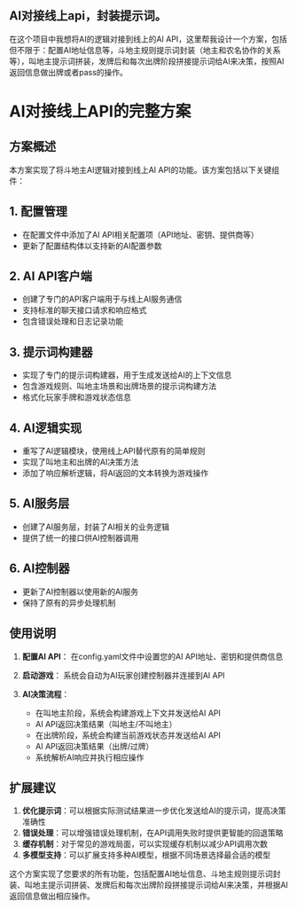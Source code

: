 ## AI对接线上api，封装提示词。

在这个项目中我想将AI的逻辑对接到线上的AI API，这里帮我设计一个方案，包括但不限于：配置AI地址信息等，斗地主规则提示词封装（地主和农名协作的关系等），叫地主提示词拼装，发牌后和每次出牌阶段拼接提示词给AI来决策，按照AI返回信息做出牌或者pass的操作。

# AI对接线上API的完整方案

## 方案概述

本方案实现了将斗地主AI逻辑对接到线上AI API的功能。该方案包括以下关键组件：

## 1. 配置管理
- 在配置文件中添加了AI API相关配置项（API地址、密钥、提供商等）
- 更新了配置结构体以支持新的AI配置参数

## 2. AI API客户端
- 创建了专门的API客户端用于与线上AI服务通信
- 支持标准的聊天接口请求和响应格式
- 包含错误处理和日志记录功能

## 3. 提示词构建器
- 实现了专门的提示词构建器，用于生成发送给AI的上下文信息
- 包含游戏规则、叫地主场景和出牌场景的提示词构建方法
- 格式化玩家手牌和游戏状态信息

## 4. AI逻辑实现
- 重写了AI逻辑模块，使用线上API替代原有的简单规则
- 实现了叫地主和出牌的AI决策方法
- 添加了响应解析逻辑，将AI返回的文本转换为游戏操作

## 5. AI服务层
- 创建了AI服务层，封装了AI相关的业务逻辑
- 提供了统一的接口供AI控制器调用

## 6. AI控制器
- 更新了AI控制器以使用新的AI服务
- 保持了原有的异步处理机制

## 使用说明

1. **配置AI API**：
   在config.yaml文件中设置您的AI API地址、密钥和提供商信息

2. **启动游戏**：
   系统会自动为AI玩家创建控制器并连接到AI API

3. **AI决策流程**：
   - 在叫地主阶段，系统会构建游戏上下文并发送给AI API
   - AI API返回决策结果（叫地主/不叫地主）
   - 在出牌阶段，系统会构建当前游戏状态并发送给AI API
   - AI API返回决策结果（出牌/过牌）
   - 系统解析AI响应并执行相应操作

## 扩展建议

1. **优化提示词**：可以根据实际测试结果进一步优化发送给AI的提示词，提高决策准确性
2. **错误处理**：可以增强错误处理机制，在API调用失败时提供更智能的回退策略
3. **缓存机制**：对于常见的游戏局面，可以实现缓存机制以减少API调用次数
4. **多模型支持**：可以扩展支持多种AI模型，根据不同场景选择最合适的模型

这个方案实现了您要求的所有功能，包括配置AI地址信息、斗地主规则提示词封装、叫地主提示词拼装、发牌后和每次出牌阶段拼接提示词给AI来决策，并根据AI返回信息做出相应操作。